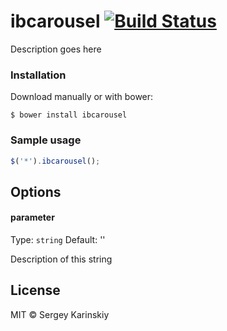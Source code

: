 # ibcarousel [![Build Status](https://travis-ci.org/kblp/ibcarousel.svg)](https://travis-ci.org/kblp/ibcarousel)

Description goes here


### Installation
Download manually or with bower:

```ssh
$ bower install ibcarousel
```

### Sample usage

```javascript
$('*').ibcarousel();
```

## Options

#### parameter

Type: `string`
Default: ''

Description of this string


## License

MIT © Sergey Karinskiy
